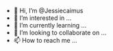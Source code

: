- 👋 Hi, I’m @Jessiecaimus
- 👀 I’m interested in ...
- 🌱 I’m currently learning ...
- 💞️ I’m looking to collaborate on ...
- 📫 How to reach me ...

<!---
Jessiecaimus/Jessiecaimus is a ✨ special ✨ repository because its `README.md` (this file) appears on your GitHub profile.
You can click the Preview link to take a look at your changes.
--->
